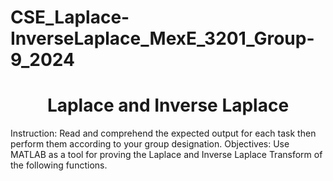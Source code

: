 # CSE_Laplace-InverseLaplace_MexE_3201_Group-9_2024
<h1 align="center"> Laplace and Inverse Laplace </h1> 

Instruction: Read and comprehend the expected output for each task then perform them according to your group designation. 
Objectives: Use MATLAB as a tool for proving the Laplace and Inverse Laplace Transform of the following functions.

